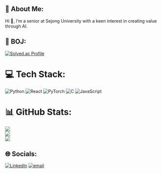 <!--
**firepool7030/firepool7030** is a ✨ _special_ ✨ repository because its `README.md` (this file) appears on your GitHub profile.

Here are some ideas to get you started:

- 🔭 I’m currently working on ...
- 🌱 I’m currently learning ...
- 👯 I’m looking to collaborate on ...
- 🤔 I’m looking for help with ...
- 💬 Ask me about ...
- 📫 How to reach me: ...
- 😄 Pronouns: ...
- ⚡ Fun fact: ...
-->

## 💫 About Me:
Hi 👋, I'm a senior at Sejong University with a keen interest in creating value through AI.


## 🌱 BOJ:
[![Solved.ac Profile](http://mazassumnida.wtf/api/v2/generate_badge?boj=백준아이디)](https://solved.ac/firepool/)

# 💻 Tech Stack:
![Python](https://img.shields.io/badge/python-3670A0?style=for-the-badge&logo=python&logoColor=ffdd54) ![React](https://img.shields.io/badge/react-%2320232a.svg?style=for-the-badge&logo=react&logoColor=%2361DAFB) ![PyTorch](https://img.shields.io/badge/PyTorch-%23EE4C2C.svg?style=for-the-badge&logo=PyTorch&logoColor=white) ![C](https://img.shields.io/badge/c-%2300599C.svg?style=for-the-badge&logo=c&logoColor=white) ![JavaScript](https://img.shields.io/badge/javascript-%23323330.svg?style=for-the-badge&logo=javascript&logoColor=%23F7DF1E)
# 📊 GitHub Stats:
![](https://github-readme-stats.vercel.app/api?username=firepool7030&theme=default&hide_border=false&include_all_commits=false&count_private=true)<br/>
![](https://nirzak-streak-stats.vercel.app/?user=firepool7030&theme=default&hide_border=false)<br/>
![](https://github-readme-stats.vercel.app/api/top-langs/?username=firepool7030&theme=default&hide_border=false&include_all_commits=false&count_private=true&layout=compact)

## 🌐 Socials:
[![LinkedIn](https://img.shields.io/badge/LinkedIn-%230077B5.svg?logo=linkedin&logoColor=white)](https://linkedin.com/in/firepool7030) [![email](https://img.shields.io/badge/Email-D14836?logo=gmail&logoColor=white)](mailto:firepool77@gmail.com) 

<!-- Proudly created with GPRM ( https://gprm.itsvg.in ) -->
